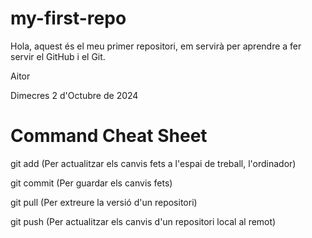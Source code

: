 # my-first-repo

Hola, aquest és el meu primer repositori, em servirà per aprendre a fer servir el GitHub i el Git.

Aitor

Dimecres 2 d'Octubre de 2024

# Command Cheat Sheet

git add (Per actualitzar els canvis fets a l'espai de treball, l'ordinador)

git commit (Per guardar els canvis fets)

git pull (Per extreure la versió d'un repositori)

git push (Per actualitzar els canvis d'un repositori local al remot)
